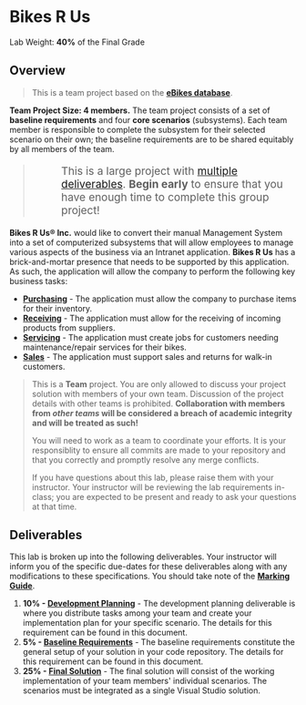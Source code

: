# Bikes R Us

Lab Weight: **40%** of the Final Grade

## Overview

> This is a team project based on the [**eBikes database**](./Database/ReadMe.md).

**Team Project Size: 4 members.** The team project consists of a set of **baseline requirements** and four **core scenarios** (subsystems). Each team member is responsible to complete the subsystem for their selected scenario on their own; the baseline requirements are to be shared equitably by all members of the team. 

> > This is a large project with [multiple deliverables](#deliverables). **Begin early** to ensure that you have enough time to complete this group project!

**Bikes R Us® Inc.** would like to convert their manual Management System into a set of computerized subsystems that will allow employees to manage various aspects of the business via an Intranet application. **Bikes R Us** has a brick-and-mortar presence that needs to be supported by this application. As such, the application will allow the company to perform the following key business tasks:

- [**Purchasing**](./Purchasing/ReadMe.md) - The application must allow the company to purchase items for their inventory.
- [**Receiving**](./Receiving/ReadMe.md) - The application must allow for the receiving of incoming products from suppliers.
- [**Servicing**](./Servicing/ReadMe.md) - The application must create jobs for customers needing maintenance/repair services for their bikes.
- [**Sales**](./SalesReturns/ReadMe.md) - The application must support sales and returns for walk-in customers.


> This is a **Team** project. You are only allowed to discuss your project solution with members of your own team. Discussion of the project details with other teams is prohibited. **Collaboration with members from *other teams* will be considered a breach of academic integrity and will be treated as such!**
>
> You will need to work as a team to coordinate your efforts. It is your responsiblity to ensure all commits are made to your repository and that you correctly and promptly resolve any merge conflicts.
>
> If you have questions about this lab, please raise them with your instructor. Your instructor will be reviewing the lab requirements in-class; you are expected to be present and ready to ask your questions at that time.

## Deliverables

This lab is broken up into the following deliverables. Your instructor will inform you of the specific due-dates for these deliverables along with any modifications to these specifications. You should take note of the [**Marking Guide**](./Feedback/ReadMe.md).

1. **10% - [Development Planning](./Deliverables/Deliverable-1.md)** - The development planning deliverable is where you distribute tasks among your team and create your implementation plan for your specific scenario. The details for this requirement can be found in this document.
2. **5% - [Baseline Requirements](./Deliverables/Deliverable-2.md)** - The baseline requirements constitute the general setup of your solution in your code repository. The details for this requirement can be found in this document.
3. **25% - [Final Solution](./Deliverables/Deliverable-3.md)** - The final solution will consist of the working implementation of your team members' individual scenarios. The scenarios must be integrated as a single Visual Studio solution.

<style>
    blockquote blockquote {
        border-left: 0;
        font-size: 1.35em;
    }
</style>